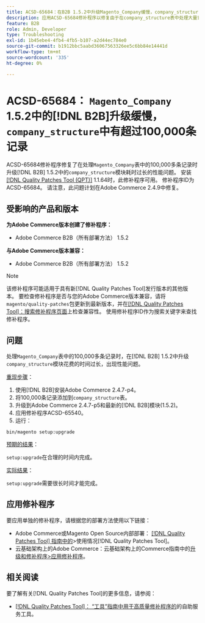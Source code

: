 ```yaml
---
title: ACSD-65684：在B2B 1.5.2中升级Magento_Company缓慢，company_structure中的记录超过100,000条
description: 应用ACSD-65684修补程序以修复由于在company_structure表中处理大量记录（约100,000个以上）而导致B2B 1.5.2中的Magento_Company模块升级耗时过长的Adobe Commerce问题。
feature: B2B
role: Admin, Developer
type: Troubleshooting
exl-id: 1b45ebe4-4fb4-4fb5-b107-a2d44ec784e0
source-git-commit: b1912bbc5aabd36067563326ee5c6bb84e14441d
workflow-type: tm+mt
source-wordcount: '335'
ht-degree: 0%

---
```


# ACSD-65684： `Magento_Company` 1.5.2中的[!DNL B2B]升级缓慢，`company_structure`中有超过100,000条记录

ACSD-65684修补程序修复了在处理`Magento_Company`表中的100,000多条记录时升级[!DNL B2B] 1.5.2中的`company_structure`模块耗时过长的性能问题。 安装[[!DNL Quality Patches Tool (QPT)]](/help/tools/quality-patches-tool/quality-patches-tool-to-self-serve-quality-patches.md) 1.1.64时，此修补程序可用。 修补程序ID为ACSD-65684。 请注意，此问题计划在Adobe Commerce 2.4.9中修复。

## 受影响的产品和版本

**为Adobe Commerce版本创建了修补程序：**

* Adobe Commerce B2B（所有部署方法） 1.5.2

**与Adobe Commerce版本兼容：**

* Adobe Commerce B2B（所有部署方法） 1.5.2

>[!NOTE]
>
>该修补程序可能适用于具有新[!DNL Quality Patches Tool]发行版本的其他版本。 要检查修补程序是否与您的Adobe Commerce版本兼容，请将`magento/quality-patches`包更新到最新版本，并在[[!DNL Quality Patches Tool]：搜索修补程序页面](https://experienceleague.adobe.com/tools/commerce-quality-patches/index.html)上检查兼容性。 使用修补程序ID作为搜索关键字来查找修补程序。

## 问题

处理`Magento_Company`表中的100,000多条记录时，在[!DNL B2B] 1.5.2中升级`company_structure`模块花费的时间过长，出现性能问题。

<u>重现步骤</u>：

1. 使用[!DNL B2B]安装Adobe Commerce 2.4.7-p4。
1. 将100,000条记录添加到`company_structure`表。
1. 升级到Adobe Commerce 2.4.7-p5和最新的[!DNL B2B]模块(1.5.2)。
1. 应用修补程序ACSD-65540。
1. 运行：

```
bin/magento setup:upgrade
```

<u>预期的结果</u>：

`setup:upgrade`在合理的时间内完成。

<u>实际结果</u>：

`setup:upgrade`需要很长时间才能完成。

## 应用修补程序

要应用单独的修补程序，请根据您的部署方法使用以下链接：

* Adobe Commerce或Magento Open Source内部部署： [[!DNL Quality Patches Tool] 指南中的](/help/tools/quality-patches-tool/usage.md)>使用情况[!DNL Quality Patches Tool]。
* 云基础架构上的Adobe Commerce：云基础架构上的Commerce指南中的[升级和修补程序>应用修补程序](https://experienceleague.adobe.com/docs/commerce-cloud-service/user-guide/develop/upgrade/apply-patches.html)。

## 相关阅读

要了解有关[!DNL Quality Patches Tool]的更多信息，请参阅：

* [[!DNL Quality Patches Tool]： “工具”指南中用于高质量修补程序的](/help/tools/quality-patches-tool/quality-patches-tool-to-self-serve-quality-patches.md)的自助服务工具。
